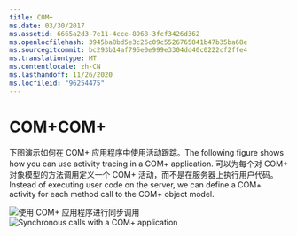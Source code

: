 ```yaml
---
title: COM+
ms.date: 03/30/2017
ms.assetid: 6665a2d3-7e11-4cce-8968-3fcf3426d362
ms.openlocfilehash: 3945ba8bd5e3c26c09c5526765841b47b35ba68e
ms.sourcegitcommit: bc293b14af795e0e999e3304dd40c0222cf2ffe4
ms.translationtype: MT
ms.contentlocale: zh-CN
ms.lasthandoff: 11/26/2020
ms.locfileid: "96254475"
---
```

# <a name="com"></a><span data-ttu-id="b38f3-102">COM+</span><span class="sxs-lookup"><span data-stu-id="b38f3-102">COM+</span></span>

<span data-ttu-id="b38f3-103">下图演示如何在 COM+ 应用程序中使用活动跟踪。</span><span class="sxs-lookup"><span data-stu-id="b38f3-103">The following figure shows how you can use activity tracing in a COM+ application.</span></span> <span data-ttu-id="b38f3-104">可以为每个对 COM+ 对象模型的方法调用定义一个 COM+ 活动，而不是在服务器上执行用户代码。</span><span class="sxs-lookup"><span data-stu-id="b38f3-104">Instead of executing user code on the server, we can define a COM+ activity for each method call to the COM+ object model.</span></span>  
  
 <span data-ttu-id="b38f3-105">![使用 COM&#43; 应用程序进行同步调用](media/com-tracing.gif "Com + 跟踪")</span><span class="sxs-lookup"><span data-stu-id="b38f3-105">![Synchronous calls with a COM&#43; application](media/com-tracing.gif "Com+Tracing")</span></span>
